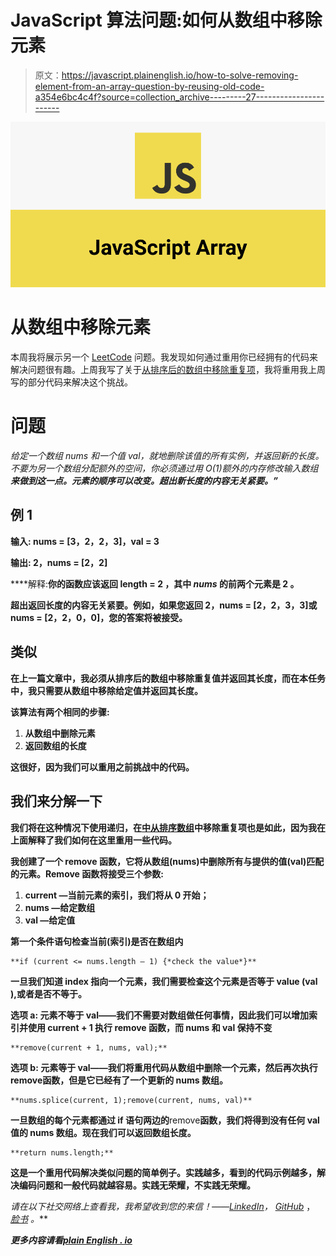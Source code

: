 # JavaScript 算法问题:如何从数组中移除元素

> 原文：<https://javascript.plainenglish.io/how-to-solve-removing-element-from-an-array-question-by-reusing-old-code-a354e6bc4c4f?source=collection_archive---------27----------------------->

![](img/f2cc1bc9606a5dd530b02d464881a051.png)

# 从数组中移除元素

本周我将展示另一个 [LeetCode](https://leetcode.com/) 问题。我发现如何通过重用你已经拥有的代码来解决问题很有趣。上周我写了关于[从排序后的数组中移除重复项](/remove-duplicates-from-sorted-array-leetcode-challenge-ae9e676e70db?source=friends_link&sk=5eba03cbdf4d03450ee9a0ea496158d2)，我将重用我上周写的部分代码来解决这个挑战。

# 问题

*给定一个数组 nums 和一个值 val，就地删除该值*[](https://en.wikipedia.org/wiki/In-place_algorithm)**的所有实例，并返回新的长度。不要为另一个数组分配额外的空间，你必须通过用 O(1)额外的内存修改输入数组*[](https://en.wikipedia.org/wiki/In-place_algorithm)**来做到这一点。元素的顺序可以改变。超出新长度的内容无关紧要。”***

## ****例 1****

****输入:** nums = [3，2，2，3]，val = 3**

****输出:** 2，nums = [2，2]**

****解释:**你的函数应该返回 length = **2** ，其中 *nums* 的前两个元素是 **2** 。**

**超出返回长度的内容无关紧要。例如，如果您返回 2，nums = [2，2，3，3]或 nums = [2，2，0，0]，您的答案将被接受。**

## **类似**

**在上一篇文章中，我必须从排序后的数组中移除重复值并返回其长度，而在本任务中，我只需要从数组中移除给定值并返回其长度。**

**该算法有两个相同的步骤:**

1.  **从数组中删除元素**
2.  **返回数组的长度**

**这很好，因为我们可以重用之前挑战中的代码。**

## **我们来分解一下**

**我们将在这种情况下使用递归，在[中从排序数组](/remove-duplicates-from-sorted-array-leetcode-challenge-ae9e676e70db?source=friends_link&sk=5eba03cbdf4d03450ee9a0ea496158d2)中移除重复项也是如此，因为我在上面解释了我们如何在这里重用一些代码。**

**我创建了一个 remove 函数，它将从数组(nums)中删除所有与提供的值(val)匹配的元素。Remove 函数将接受三个参数:**

1.  **current —当前元素的索引，我们将从 0 开始；**
2.  **nums —给定数组**
3.  **val —给定值**

**第一个条件语句检查当前(索引)是否在数组内**

```
**if (current <= nums.length — 1) {*check the value*}**
```

**一旦我们知道 index 指向一个元素，我们需要检查这个元素是否等于 value (val ),或者是否不等于。**

****选项 a:** 元素不等于 val——我们不需要对数组做任何事情，因此我们可以增加索引并使用 current + 1 执行 **remove** 函数，而 nums 和 val 保持不变**

```
**remove(current + 1, nums, val);**
```

****选项 b:** 元素等于 val——我们将重用代码从数组中删除一个元素，然后再次执行**remove**函数，但是它已经有了一个更新的 nums 数组。**

```
**nums.splice(current, 1);remove(current, nums, val)**
```

**一旦数组的每个元素都通过 if 语句两边的**remove**函数，我们将得到没有任何 val 值的 nums 数组。现在我们可以返回数组长度。**

```
**return nums.length;**
```

**这是一个重用代码解决类似问题的简单例子。实践越多，看到的代码示例越多，解决编码问题和一般代码就越容易。实践无荣耀，不实践无荣耀。**

***请在以下社交网络上查看我，我希望收到您的来信！——*[*LinkedIn*](https://www.linkedin.com/in/nick-solonyy/)*，* [*GitHub*](https://github.com/nicksolony) ， [*脸书*](https://www.facebook.com/nick.solony) *。***

***更多内容请看*[***plain English . io***](https://plainenglish.io/)**